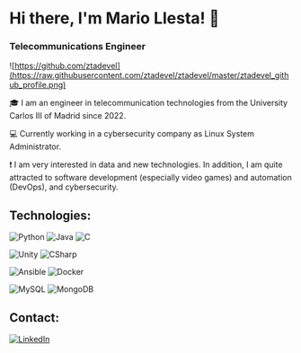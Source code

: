 # Hi there, I'm Mario Llesta! 👋
### Telecommunications Engineer

![https://github.com/ztadevel](https://raw.githubusercontent.com/ztadevel/ztadevel/master/ztadevel_github_profile.png)

🎓 I am an engineer in telecommunication technologies from the University Carlos III of Madrid since 2022.

💻 Currently working in a cybersecurity company as Linux System Administrator.

❗ I am very interested in data and new technologies. In addition, I am quite attracted to software development (especially video games) and automation (DevOps), and cybersecurity.

## Technologies:
![Python](https://img.shields.io/badge/Python-3776AB?style=for-the-badge&logo=python&logoColor=white&labelColor=101010)
![Java](https://img.shields.io/badge/Java-F89820?style=for-the-badge&logo=java&logoColor=white&labelColor=101010)
![C](https://img.shields.io/badge/C-A8B9CC?style=for-the-badge&logo=c&logoColor=white&labelColor=101010)

![Unity](https://img.shields.io/badge/Unity-FFFFFF?style=for-the-badge&logo=unity&logoColor=white&labelColor=101010)
![CSharp](https://img.shields.io/badge/CSharp-A179DC?style=for-the-badge&logo=csharp&logoColor=white&labelColor=101010)

![Ansible](https://img.shields.io/badge/Ansible-EE0000?style=for-the-badge&logo=ansible&logoColor=white&labelColor=101010)
![Docker](https://img.shields.io/badge/Docker-2496ED?style=for-the-badge&logo=docker&logoColor=white&labelColor=101010)

![MySQL](https://img.shields.io/badge/MySQL-4479A1?style=for-the-badge&logo=mysql&logoColor=white&labelColor=101010)
![MongoDB](https://img.shields.io/badge/MongoDB-47A248?style=for-the-badge&logo=mongodb&logoColor=white&labelColor=101010)


## Contact:
[![LinkedIn](https://img.shields.io/badge/LinkedIn-Mario_Llesta-0A66C2?style=for-the-badge&logo=linkedin&logoColor=white&labelColor=101010)](https://:www.linkedin.com/in/mario-llesta)
